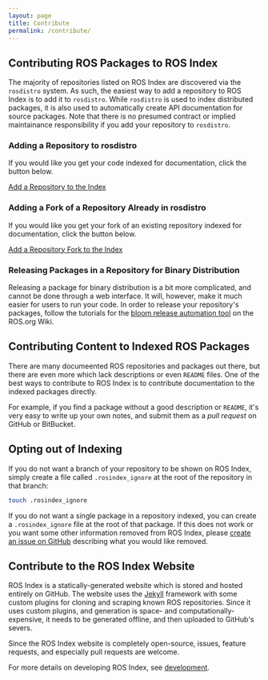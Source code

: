 ```yaml
---
layout: page
title: Contribute
permalink: /contribute/
---
```


## Contributing ROS Packages to ROS Index

The majority of repositories listed on ROS Index are discovered via the
`rosdistro` system. As such, the easiest way to add a repository to ROS Index
is to add it to `rosdistro`. While `rosdistro` is used to index distributed
packages, it is also used to automatically create API documentation for source
packages. Note that there is no presumed contract or implied maintainance
responsibility if you add your repository to `rosdistro`.

### Adding a Repository to rosdistro

If you would like you get your code indexed for documentation, click the
button below.

<a type="button" href="/contribute/add_repo" class="btn btn-success">Add a Repository to the Index</a>

### Adding a Fork of a Repository Already in rosdistro

If you would like you get your fork of an existing repository indexed for
documentation, click the button below.

<a type="button" href="/contribute/add_fork" class="btn btn-success disabled">Add a Repository Fork to the Index</a>

### Releasing Packages in a Repository for Binary Distribution

Releasing a package for binary distribution is a bit more complicated, and
cannot be done through a web interface. It will, however, make it much
easier for users to run your code. In order to release your repository's
packages, follow the tutorials for the [bloom release automation
tool](http://wiki.ros.org/bloom) on the ROS.org Wiki.

## Contributing Content to Indexed ROS Packages

There are many documeented ROS repositories and packages out there, but
there are even more which lack descriptions or even `README` files. One of
the best ways to contribute to ROS Index is to contribute documentation to
the indexed packages directly. 

For example, if you find a package without a good description or `README`,
it's very easy to write up your own notes, and submit them as a <em>pull
request</em> on GitHub or BitBucket.

## Opting out of Indexing

If you do not want a branch of your repository to be shown on ROS Index, simply
create a file called `.rosindex_ignore` at the root of the repository in that
branch:

```bash
touch .rosindex_ignore
```

If you do not want a single package in a repository indexed, you can create
a `.rosindex_ignore` file at the root of that package. If this does not work or
you want some other information removed from ROS Index, please [create an issue
on GitHub](https://github.com/rosindex/rosindex.github.io/issues/new?title=%5BREMOVAL%20REQUEST%5D%20)
describing what you would like removed.

## Contribute to the ROS Index Website

ROS Index is a statically-generated website which is stored and hosted
entirely on GitHub. The website uses the [Jekyll](http://jekyllrb.com) framework with some custom plugins
for cloning and scraping known ROS repositories. Since it uses custom
plugins, and generation is space- and computationally-expensive, it needs
to be generated offline, and then uploaded to GitHub's severs.

Since the ROS Index website is completely open-source, issues, feature
requests, and especially pull requests are welcome.

For more details on developing ROS Index, see [development](/development).
